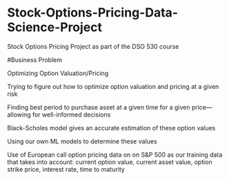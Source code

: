 # Stock-Options-Pricing-Data-Science-Project
Stock Options Pricing Project as part of the DSO 530 course

#Business Problem

Optimizing Option Valuation/Pricing

Trying to figure out how to optimize option valuation and pricing at a given risk

Finding best period to purchase asset at a given time for a given price—allowing for well-informed decisions

Black-Scholes model gives an accurate estimation of these option values

Using our own ML models to determine these values

Use of European call option pricing data on on S&P 500 as our training data that takes into account: current option value, current asset value, option strike price, interest rate, time to maturity
